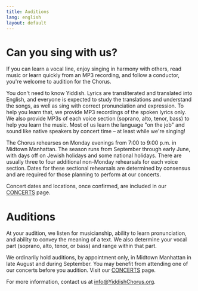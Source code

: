 ```yaml
---
title: Auditions
lang: english
layout: default
---
```


# Can you sing with us?

If you can learn a vocal line, enjoy singing in harmony with others, read music or learn quickly from an MP3 recording, and follow a conductor, you're welcome to audition for the Chorus.

You don't need to know Yiddish.  Lyrics are transliterated and translated into English, and everyone is expected to study the translations and understand the songs, as well as sing with correct pronunciation and expression.  To help you learn that, we provide MP3 recordings of the spoken lyrics only. We also provide MP3s of each voice section (soprano, alto, tenor, bass) to help you learn the music.  Most of us learn the language "on the job" and sound like native speakers by concert time – at least while we're singing!

The Chorus rehearses on Monday evenings from 7:00 to 9:00 p.m. in Midtown Manhattan.  The season runs from September through early June, with days off on Jewish holidays and some national holidays.  There are usually three to four additional non-Monday rehearsals for each voice section.  Dates for these sectional rehearsals are determined by consensus and are required for those planning to perform at our concerts.

Concert dates and locations, once confirmed, are included in our [CONCERTS](https://www.yiddishchorus.org/concerts.html) page.

# Auditions

At your audition, we listen for musicianship, ability to learn pronunciation, and ability to convey the meaning of a text. We also determine your vocal part (soprano, alto, tenor, or bass) and range within that part.  

We ordinarily hold auditions, by appointment only, in Midtown Manhattan in late August and during September. You may benefit from attending one of our concerts before you audition. Visit our [CONCERTS](https://www.yiddishchorus.org/concerts.html) page.

For more information, contact us at [info@YiddishChorus.org](mailto:info@yiddishchorus.org).
